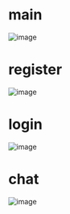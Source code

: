 # main
![image](https://github.com/mrjunoh/Graduation_work/assets/83350692/d9c59c24-f9f9-4c7c-8760-f1ddfea5b933)

# register
![image](https://github.com/mrjunoh/Graduation_work/assets/83350692/45f22ab9-ed6f-4398-938f-4b187b7eb0d2)

# login
![image](https://github.com/mrjunoh/Graduation_work/assets/83350692/6484b308-c377-4644-94fd-2aa86d88b129)

# chat
![image](https://github.com/mrjunoh/Graduation_work/assets/83350692/6cc43fbd-5b6a-4e4c-9333-eac4c81f1f00)
